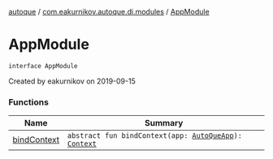 [autoque](../../index.md) / [com.eakurnikov.autoque.di.modules](../index.md) / [AppModule](./index.md)

# AppModule

`interface AppModule`

Created by eakurnikov on 2019-09-15

### Functions

| Name | Summary |
|---|---|
| [bindContext](bind-context.md) | `abstract fun bindContext(app: `[`AutoQueApp`](../../com.eakurnikov.autoque.domain.app/-auto-que-app/index.md)`): `[`Context`](https://developer.android.com/reference/android/content/Context.html) |
